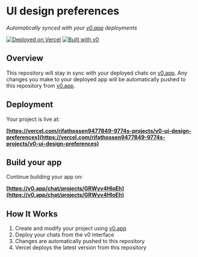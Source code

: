 # UI design preferences

*Automatically synced with your [v0.app](https://v0.app) deployments*

[![Deployed on Vercel](https://img.shields.io/badge/Deployed%20on-Vercel-black?style=for-the-badge&logo=vercel)](https://vercel.com/rifathossen9477849-9774s-projects/v0-ui-design-preferences)
[![Built with v0](https://img.shields.io/badge/Built%20with-v0.app-black?style=for-the-badge)](https://v0.app/chat/projects/GRWyv4HloEh)

## Overview

This repository will stay in sync with your deployed chats on [v0.app](https://v0.app).
Any changes you make to your deployed app will be automatically pushed to this repository from [v0.app](https://v0.app).

## Deployment

Your project is live at:

**[https://vercel.com/rifathossen9477849-9774s-projects/v0-ui-design-preferences](https://vercel.com/rifathossen9477849-9774s-projects/v0-ui-design-preferences)**

## Build your app

Continue building your app on:

**[https://v0.app/chat/projects/GRWyv4HloEh](https://v0.app/chat/projects/GRWyv4HloEh)**

## How It Works

1. Create and modify your project using [v0.app](https://v0.app)
2. Deploy your chats from the v0 interface
3. Changes are automatically pushed to this repository
4. Vercel deploys the latest version from this repository
